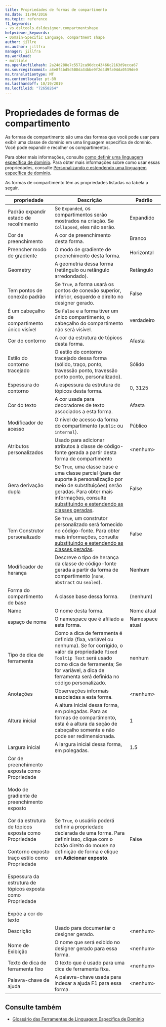 ```yaml
---
title: Propriedades de formas de compartimento
ms.date: 11/04/2016
ms.topic: reference
f1_keywords:
- vs.dsltools.dsldesigner.compartmentshape
helpviewer_keywords:
- Domain-Specific Language, compartment shape
author: jillre
ms.author: jillfra
manager: jillfra
ms.workload:
- multiple
ms.openlocfilehash: 2a24d288e7c5572ca96dcc43466c2163d9ecca67
ms.sourcegitcommit: a8e8f4bd5d508da34bbe9f2d4d9fa94da0539de0
ms.translationtype: MT
ms.contentlocale: pt-BR
ms.lasthandoff: 10/19/2019
ms.locfileid: "72658264"
---
```

# <a name="properties-of-compartment-shapes"></a>Propriedades de formas de compartimento
As formas de compartimento são uma das formas que você pode usar para exibir uma classe de domínio em uma linguagem específica de domínio. Você pode expandir e recolher os compartimentos.

 Para obter mais informações, consulte [como definir uma linguagem específica de domínio](../modeling/how-to-define-a-domain-specific-language.md). Para obter mais informações sobre como usar essas propriedades, consulte [Personalizando e estendendo uma linguagem específica de domínio](../modeling/customizing-and-extending-a-domain-specific-language.md).

 As formas de compartimento têm as propriedades listadas na tabela a seguir.

|propriedade|Descrição|Padrão|
|-|-|-|
|Padrão expandir estado de recolhimento|Se `Expanded`, os compartimentos serão mostrados na criação. Se `Collapsed`, eles não serão.|Expandido|
|Cor de preenchimento|A cor de preenchimento desta forma.|Branco|
|Preencher modo de gradiente|O modo de gradiente de preenchimento desta forma.|Horizontal|
|Geometry|A geometria dessa forma (retângulo ou retângulo arredondado).|Retângulo|
|Tem pontos de conexão padrão|Se `True`, a forma usará os pontos de conexão superior, inferior, esquerdo e direito no designer gerado.|False|
|É um cabeçalho de compartimento único visível|Se `False` e a forma tiver um único compartimento, o cabeçalho do compartimento não será visível.|verdadeiro|
|Cor do contorno|A cor da estrutura de tópicos desta forma.|Afasta|
|Estilo do contorno tracejado|O estilo do contorno tracejado dessa forma (sólido, traço, ponto, travessão ponto, travessão ponto ponto, personalizado).|Sólido|
|Espessura do contorno|A espessura da estrutura de tópicos desta forma.|0, 3125|
|Cor do texto|A cor usada para decoradores de texto associados a esta forma.|Afasta|
|Modificador de acesso|O nível de acesso da forma do compartimento (`public` ou `internal`).|Público|
|Atributos personalizados|Usado para adicionar atributos à classe de código-fonte gerada a partir desta forma de compartimento|\<nenhum>|
|Gera derivação dupla|Se `True`, uma classe base e uma classe parcial (para dar suporte à personalização por meio de substituições) serão geradas. Para obter mais informações, consulte [substituindo e estendendo as classes geradas](../modeling/overriding-and-extending-the-generated-classes.md).|False|
|Tem Construtor personalizado|Se `True`, um construtor personalizado será fornecido no código-fonte. Para obter mais informações, consulte [substituindo e estendendo as classes geradas](../modeling/overriding-and-extending-the-generated-classes.md).|False|
|Modificador de herança|Descreve o tipo de herança da classe de código-fonte gerada a partir da forma de compartimento (`none`, `abstract` ou `sealed`).|Nenhum|
|Forma do compartimento de base|A classe base dessa forma.|(nenhum)|
|Name|O nome desta forma.|Nome atual|
|espaço de nome|O namespace que é afiliado a esta forma.|Namespace atual|
|Tipo de dica de ferramenta|Como a dica de ferramenta é definida (fixa, variável ou nenhuma). Se for corrigido, o valor da propriedade `Fixed Tooltip Text` será usado como dica de ferramenta; Se for variável, a dica de ferramenta será definida no código personalizado.|nenhum|
|Anotações|Observações informais associadas a esta forma.|\<nenhum>|
|Altura inicial|A altura inicial dessa forma, em polegadas. Para as formas de compartimento, esta é a altura da seção de cabeçalho somente e não pode ser redimensionada.|1|
|Largura inicial|A largura inicial dessa forma, em polegadas.|1.5|
|Cor de preenchimento exposta como Propriedade<br /><br /> Modo de gradiente de preenchimento exposto<br /><br /> Cor da estrutura de tópicos exposta como Propriedade<br /><br /> Contorno exposto traço estilo como Propriedade<br /><br /> Espessura da estrutura de tópicos exposta como Propriedade<br /><br /> Expõe a cor do texto|Se `True`, o usuário poderá definir a propriedade declarada de uma forma. Para definir isso, clique com o botão direito do mouse na definição de forma e clique em **Adicionar exposto**.|False|
|Descrição|Usado para documentar o designer gerado.|\<nenhum>|
|Nome de Exibição|O nome que será exibido no designer gerado para essa forma.|\<nenhum>|
|Texto de dica de ferramenta fixo|O texto que é usado para uma dica de ferramenta fixa.|\<nenhum>|
|Palavra-chave de ajuda|A palavra-chave usada para indexar a ajuda F1 para essa forma.|\<nenhum>|

## <a name="see-also"></a>Consulte também

- [Glossário das Ferramentas de Linguagem Específica de Domínio](https://msdn.microsoft.com/ca5e84cb-a315-465c-be24-76aa3df276aa)